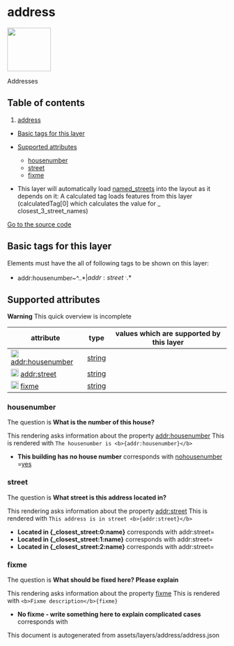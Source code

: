 address
=========



<img src='https://mapcomplete.osm.be/./assets/layers/address/housenumber_blank.svg' height="100px"> 

Addresses

## Table of contents

1. [address](#address)

- [Basic tags for this layer](#basic-tags-for-this-layer)
- [Supported attributes](#supported-attributes)
    + [housenumber](#housenumber)
    + [street](#street)
    + [fixme](#fixme)


- This layer will automatically load  [named_streets](./named_streets.md)  into the layout as it depends on it:  A
  calculated tag loads features from this layer (calculatedTag[0] which calculates the value for _
  closest_3_street_names)

[Go to the source code](../assets/layers/address/address.json)



Basic tags for this layer
---------------------------



Elements must have the all of following tags to be shown on this layer:

- addr:housenumber~^..*$|addr:street~^..*$

Supported attributes
----------------------



**Warning** This quick overview is incomplete

attribute | type | values which are supported by this layer
----------- | ------ | ------------------------------------------
[<img src='https://mapcomplete.osm.be/assets/svg/statistics.svg' height='18px'>](https://taginfo.openstreetmap.org/keys/addr:housenumber#values) [addr:housenumber](https://wiki.openstreetmap.org/wiki/Key:addr:housenumber) | [string](../SpecialInputElements.md#string) |
[<img src='https://mapcomplete.osm.be/assets/svg/statistics.svg' height='18px'>](https://taginfo.openstreetmap.org/keys/addr:street#values) [addr:street](https://wiki.openstreetmap.org/wiki/Key:addr:street) | [string](../SpecialInputElements.md#string) | [](https://wiki.openstreetmap.org/wiki/Tag:addr:street%3D) [](https://wiki.openstreetmap.org/wiki/Tag:addr:street%3D) [](https://wiki.openstreetmap.org/wiki/Tag:addr:street%3D)
[<img src='https://mapcomplete.osm.be/assets/svg/statistics.svg' height='18px'>](https://taginfo.openstreetmap.org/keys/fixme#values) [fixme](https://wiki.openstreetmap.org/wiki/Key:fixme) | [string](../SpecialInputElements.md#string) | [](https://wiki.openstreetmap.org/wiki/Tag:fixme%3D)

### housenumber

The question is **What is the number of this house?**

This rendering asks information about the
property  [addr:housenumber](https://wiki.openstreetmap.org/wiki/Key:addr:housenumber)
This is rendered with `The housenumber is <b>{addr:housenumber}</b>`

- **This building has no house number** corresponds
  with <a href='https://wiki.openstreetmap.org/wiki/Key:nohousenumber' target='_blank'>nohousenumber</a>
  =<a href='https://wiki.openstreetmap.org/wiki/Tag:nohousenumber%3Dyes' target='_blank'>yes</a>

### street

The question is **What street is this address located in?**

This rendering asks information about the property  [addr:street](https://wiki.openstreetmap.org/wiki/Key:addr:street)
This is rendered with `This address is in street <b>{addr:street}</b>`

- **Located in <b>{_closest_street:0:name}</b>** corresponds with addr:street=
- **Located in <b>{_closest_street:1:name}</b>** corresponds with addr:street=
- **Located in <b>{_closest_street:2:name}</b>** corresponds with addr:street=

### fixme

The question is **What should be fixed here? Please explain**

This rendering asks information about the property  [fixme](https://wiki.openstreetmap.org/wiki/Key:fixme)
This is rendered with `<b>Fixme description</b>{fixme}`

- **No fixme - write something here to explain complicated cases** corresponds with

This document is autogenerated from assets/layers/address/address.json